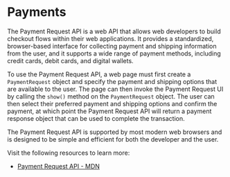 # Payments

The Payment Request API is a web API that allows web developers to build checkout flows within their web applications. It provides a standardized, browser-based interface for collecting payment and shipping information from the user, and it supports a wide range of payment methods, including credit cards, debit cards, and digital wallets.

To use the Payment Request API, a web page must first create a `PaymentRequest` object and specify the payment and shipping options that are available to the user. The page can then invoke the Payment Request UI by calling the `show()` method on the `PaymentRequest` object. The user can then select their preferred payment and shipping options and confirm the payment, at which point the Payment Request API will return a payment response object that can be used to complete the transaction.

The Payment Request API is supported by most modern web browsers and is designed to be simple and efficient for both the developer and the user.

Visit the following resources to learn more:

- [Payment Request API - MDN](https://developer.mozilla.org/en-US/docs/Web/API/Payment_Request_API)




